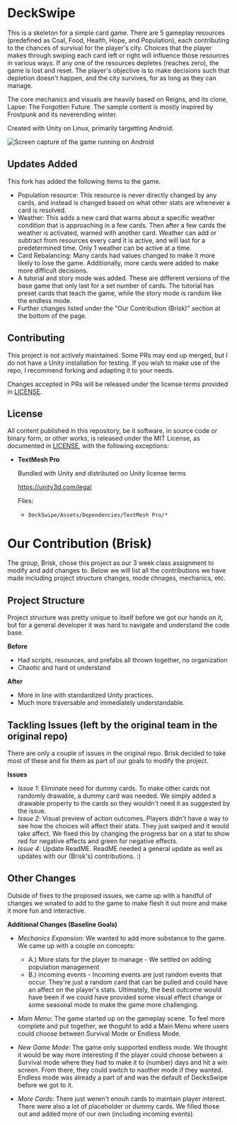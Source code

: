 # DeckSwipe

This is a skeleton for a simple card game. There are 5 gameplay resources (predefined as Coal, Food, Health, Hope, and Population), each contributing to the chances of survival for the player's city. Choices that the player makes through swiping each card left or right will influence those resources in various ways. If any one of the resources depletes (reaches zero), the game is lost and reset. The player's objective is to make decisions such that depletion doesn't happen, and the city survives, for as long as they can manage.

The core mechanics and visuals are heavily based on Reigns, and its clone, Lapse: The Forgotten Future. The sample content is mostly inspired by Frostpunk and its neverending winter.

Created with Unity on Linux, primarily targetting Android.

![Screen capture of the game running on Android](screencap-android.gif)

## Updates Added

This fork has added the following items to the game.
- Population resource: This resource is never directly changed by any cards, and instead is changed based on what other stats are whenever a card is resolved.
- Weather: This adds a new card that warns about a specific weather condition that is approaching in a few cards. Then after a few cards the weather is activated, warned with another card. Weather can add or subtract from resources every card it is active, and will last for a predetermined time. Only 1 weather can be active at a time.
- Card Rebalancing: Many cards had values changed to make it more likely to lose the game. Additionally, more cards were added to make more difficult decisions.
- A tutorial and story mode was added. These are different versions of the base game that only last for a set number of cards. The tutorial has preset cards that teach the game, while the story mode is random like the endless mode.
- Further changes listed under the "Our Contribution (Brisk)" section at the bottom of the page.

## Contributing

This project is not actively maintained. Some PRs may end up merged, but I do not have a Unity installation for testing. If you wish to make use of the repo, I recommend forking and adapting it to your needs.

Changes accepted in PRs will be released under the license terms provided in [LICENSE](./LICENSE).

## License

All content published in this repository, be it software, in source code or binary form, or other works, is released under the MIT License, as documented in [LICENSE](./LICENSE), with the following exceptions:

* **TextMesh Pro**

	Bundled with Unity and distributed on Unity license terms

	https://unity3d.com/legal

	Files:

	* `DeckSwipe/Assets/Dependencies/TextMesh Pro/*`

# Our Contribution (Brisk)
The group, Brisk, chose this project as our 3 week class assignment to modify and add changes to. Below we will list all the contributions we have made including project structure changes, mode chnages, mechanics, etc.

## Project Structure
Project structure was pretty unique to itself before we got our hands on it, but for a general developer it was hard to navigate and understand the code base. 

**Before**
- Had scripts, resources, and prefabs all thrown together, no organization
- Chaotic and hard ot understand

**After**
- More in line with standardized Unity practices.
- Much more traversable and immediately understandable.

## Tackling Issues (left by the original team in the original repo)
There are only a couple of issues in the original repo. Brisk decided to take most of these and fix them as part of our goals to modify the project.

__Issues__
- *Issue 1*: Eliminate need for dummy cards. To make other cards not randomly drawable, a dummy card was needed. We simply added a drawable property to the cards so they wouldn't need it as suggested by the issue.
- *Issue 2*: Visual preview of action outcomes. Players didn't have a way to see how the choices will affect their stats. They just swiped and it would take affect. We fixed this by changing the progress bar on a stat to show red for negative effects and green for negative effects.
- *Issue 4*: Update ReadME. ReadME needed a general update as well as updates with our (Brisk's) contributions. :)

## Other Changes
Outside of fixes to the proposed issues, we came up with a handful of changes we wnated to add to the game to make flesh it out more and make it more fun and interactive.

__Additional Changes (Baseline Goals)__
- *Mechanics Expansion*: We wanted to add more substance to the game. We came up with a couple on concepts:
  - A.) More stats for the player to manage - We settled on adding population management
  - B.) incoming events - Incoming events are just random events that occur. They're just a random card that can be pulled and could have an affect on the player's stats. Ultimately, the best outcome would have been if we could have provided some visual effect change or some seasonal mode to make the game more challenging.
  
- *Main Menu*: The game started up on the gameplay scene. To feel more complete and put together, we thoguht to add a Main Menu where users could choose between Survival Mode or Endless Mode.
  
- *New Game Mode*: The game only supported endless mode. We thought it would be way more interesting if the player could choose between a Survival mode where they had to make it to (number) days and hit a win screen. From there, they could switch to naother mode if they wanted. Endless mode was already a part of and was the default of DecksSwipe before we got to it.
  
- *More Cards*: There just weren't enouh cards to maintain player interest. There were also a lot of placeholder or dummy cards. We filled those out and added more of our own (including incoming events).



